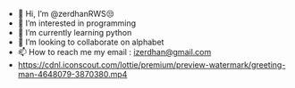 - 👋 Hi, I’m @zerdhanRWS😒
- 👀 I’m interested in programming
- 🌱 I’m currently learning python
- 💞️ I’m looking to collaborate on alphabet
- 📫 How to reach me my email : izerdhan@gmail.com
- https://cdnl.iconscout.com/lottie/premium/preview-watermark/greeting-man-4648079-3870380.mp4

<!---
zerdhanRWS/zerdhanRWS is a ✨ special ✨ repository because its `README.md` (this file) appears on your GitHub profile.
You can click the Preview link to take a look at your changes.
--->
